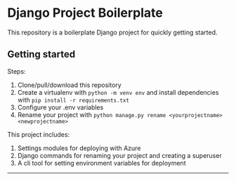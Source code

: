 # Django Project Boilerplate

This repository is a boilerplate Django project for quickly getting started.


## Getting started

Steps:

1. Clone/pull/download this repository
2. Create a virtualenv with `python -m venv env` and install dependencies with `pip install -r requirements.txt`
3. Configure your .env variables
4. Rename your project with `python manage.py rename <yourprojectname> <newprojectname>`

This project includes:

1. Settings modules for deploying with Azure
2. Django commands for renaming your project and creating a superuser
3. A cli tool for setting environment variables for deployment

---
